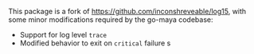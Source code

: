 This package is a fork of https://github.com/inconshreveable/log15, with some
minor modifications required by the go-maya codebase:

 * Support for log level `trace`
 * Modified behavior to exit on `critical` failure
s
